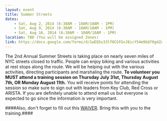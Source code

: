 ```yaml
---
layout: event
title: Summer Streets
dates: 
    - Sat, Aug 2, 2014 (6:30AM - 10AM/10AM - 1PM)
    - Sat, Aug 9, 2014 (6:30AM - 10AM/10AM - 1PM)
    - Sat, Aug 16, 2014 (6:30AM - 10AM/10AM - 1PM)
location: TBD (You will be assigned Zones)
link: https://docs.google.com/forms/d/1wEQSs33lfOCGfGvJ8icY54m9bQf0g4ZAKYJURxbhWn0/viewform
---
```

The 2nd Annual Summer Streets is taking place on nearly seven miles of NYC streets closed to traffic.  People can enjoy biking and various activities at rest stops along the route.  We will be helping out with the various activities, directing participants and marshaling the route. **To volunteer you MUST attend a training session on Thursday July 31st, Thursday August 7th, OR Monday August 11th.** You will receive points for attending the session so make sure to sign out with leaders from Key Club, Red Cross or ARISTA. If you are definitely unable to attend email us but everyone is expected to go since the information is very important. 

####Also, don't forget to fill out this [WAIVER](https://docs.google.com/file/d/0B27xy3_LFsTlMW1lbGJEV25DVEtPV0RqS2IzX0xnem8xTGpn/edit).  Bring this with you to the training.####

